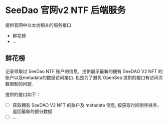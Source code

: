 # SeeDao 官网v2 NTF 后端服务

提供官网中以太坊相关的服务接口

- 鲜花榜
- ...


## 鲜花榜

记录领取过 SeeDao NTF 账户的信息，提供展示最新的拥有 SeeDAO V2 NFT 的账户以及metadata的数据访问接口. 也是为了避免 OpenSea 提供的接口有访问次数限制的问题.

提供的接口如下：

- [ ] 获取拥有 SeeDAO V2 NFT 的账户及 metadata 信息, 按获取时间倒序排序，返回最新的部分数据
- [ ] ...